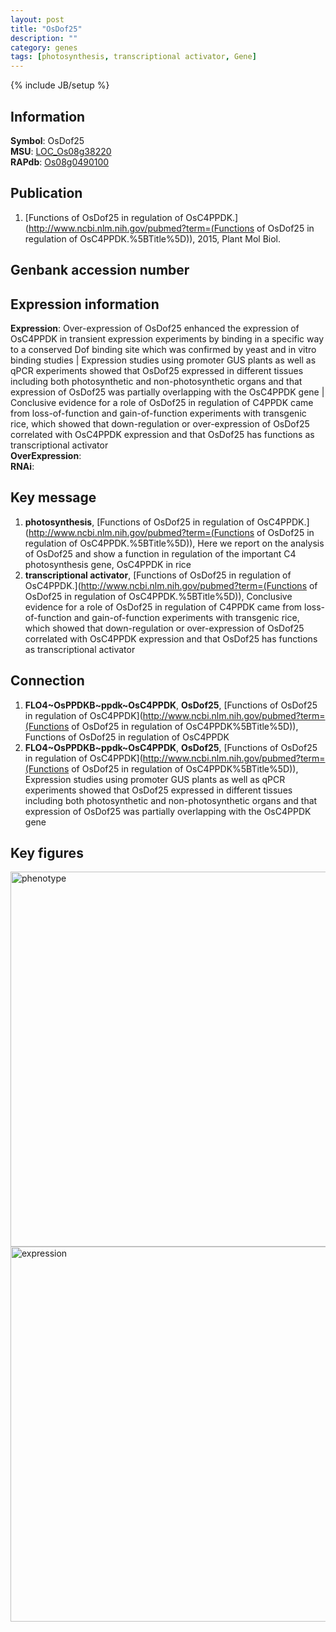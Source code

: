 ```yaml
---
layout: post
title: "OsDof25"
description: ""
category: genes
tags: [photosynthesis, transcriptional activator, Gene]
---
```

{% include JB/setup %}

## Information
__Symbol__: OsDof25  
__MSU__: [LOC_Os08g38220](http://rice.plantbiology.msu.edu/cgi-bin/ORF_infopage.cgi?orf=LOC_Os08g38220)  
__RAPdb__: [Os08g0490100](http://rapdb.dna.affrc.go.jp/viewer/gbrowse_details/irgsp1?name=Os08g0490100)  

## Publication
1. [Functions of OsDof25 in regulation of OsC4PPDK.](http://www.ncbi.nlm.nih.gov/pubmed?term=(Functions of OsDof25 in regulation of OsC4PPDK.%5BTitle%5D)), 2015, Plant Mol Biol.

## Genbank accession number

## Expression information
__Expression__: Over-expression of OsDof25 enhanced the expression of OsC4PPDK in transient expression experiments by binding in a specific way to a conserved Dof binding site which was confirmed by yeast and in vitro binding studies |  Expression studies using promoter GUS plants as well as qPCR experiments showed that OsDof25 expressed in different tissues including both photosynthetic and non-photosynthetic organs and that expression of OsDof25 was partially overlapping with the OsC4PPDK gene |  Conclusive evidence for a role of OsDof25 in regulation of C4PPDK came from loss-of-function and gain-of-function experiments with transgenic rice, which showed that down-regulation or over-expression of OsDof25 correlated with OsC4PPDK expression and that OsDof25 has functions as transcriptional activator  
__OverExpression__:  
__RNAi__:  

## Key message
1. __photosynthesis__, [Functions of OsDof25 in regulation of OsC4PPDK.](http://www.ncbi.nlm.nih.gov/pubmed?term=(Functions of OsDof25 in regulation of OsC4PPDK.%5BTitle%5D)),  Here we report on the analysis of OsDof25 and show a function in regulation of the important C4 photosynthesis gene, OsC4PPDK in rice
2. __transcriptional activator__, [Functions of OsDof25 in regulation of OsC4PPDK.](http://www.ncbi.nlm.nih.gov/pubmed?term=(Functions of OsDof25 in regulation of OsC4PPDK.%5BTitle%5D)),  Conclusive evidence for a role of OsDof25 in regulation of C4PPDK came from loss-of-function and gain-of-function experiments with transgenic rice, which showed that down-regulation or over-expression of OsDof25 correlated with OsC4PPDK expression and that OsDof25 has functions as transcriptional activator

## Connection
1. __FLO4~OsPPDKB~ppdk~OsC4PPDK__, __OsDof25__, [Functions of OsDof25 in regulation of OsC4PPDK](http://www.ncbi.nlm.nih.gov/pubmed?term=(Functions of OsDof25 in regulation of OsC4PPDK%5BTitle%5D)), Functions of OsDof25 in regulation of OsC4PPDK
2. __FLO4~OsPPDKB~ppdk~OsC4PPDK__, __OsDof25__, [Functions of OsDof25 in regulation of OsC4PPDK](http://www.ncbi.nlm.nih.gov/pubmed?term=(Functions of OsDof25 in regulation of OsC4PPDK%5BTitle%5D)), Expression studies using promoter GUS plants as well as qPCR experiments showed that OsDof25 expressed in different tissues including both photosynthetic and non-photosynthetic organs and that expression of OsDof25 was partially overlapping with the OsC4PPDK gene

## Key figures
<img src="http://ricencode.github.io/images/OsDof25.pheno.png" alt="phenotype"  style="width: 600px;"/>

<img src="http://ricencode.github.io/images/OsDof25.exp.png" alt="expression"  style="width: 600px;"/>


